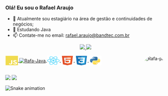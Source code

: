 ### Olá! Eu sou o Rafael Araujo 


- 🔭 Atualmente sou estagiário na área de gestão e continuidades de negócios;
- 🌱 Estudando Java
- 📫 Contate-me no email: rafael.araujo@bandtec.com.br

<div align="center">
  <a href="https://github.com/Rafael-Araujo03">
  <img height="180em" src="https://github-readme-stats.vercel.app/api?username=Rafael-Araujo03&show_icons=true&theme=dark&include_all_commits=true&count_private=true"/>
  <img height="180em" src="https://github-readme-stats.vercel.app/api/top-langs/?username=Rafael-Araujo03&layout=compact&langs_count=7&theme=dark"/>
</div>
<div style="display: inline_block"><br>
  <img align="center" alt="Rafa-Js" height="30" width="40" src="https://raw.githubusercontent.com/devicons/devicon/master/icons/javascript/javascript-plain.svg">
  <img align="center" alt="Rafa-Java" height="60" width="40"  src="https://cdn.jsdelivr.net/gh/devicons/devicon/icons/java/java-original-wordmark.svg">
  <img align="center" alt="Rafa-React" height="30" width="40" src="https://raw.githubusercontent.com/devicons/devicon/master/icons/react/react-original.svg">
  <img align="center" alt="Rafa-HTML" height="30" width="40" src="https://raw.githubusercontent.com/devicons/devicon/master/icons/html5/html5-original.svg">
  <img align="center" alt="Rafa-CSS" height="30" width="40" src="https://raw.githubusercontent.com/devicons/devicon/master/icons/css3/css3-original.svg">
  <img align="center" alt="Rafa-Python" height="30" width="40" src="https://raw.githubusercontent.com/devicons/devicon/master/icons/python/python-original.svg">
 
  <img align="right" alt="Rafa-pic" height="150" style="border-radius:50px;" src="https://64.media.tumblr.com/769f8a35de635559ef5fbe13325adca7/tumblr_mgp0ndZwhW1rie4m8o5_400.gifv">

  ##
 
<div> 
  <a href="https://www.instagram.com/rafinharodriguesdearaujo" target="_blank"><img src="https://img.shields.io/badge/-Instagram-%23E4405F?style=for-the-badge&logo=instagram&logoColor=white" target="_blank"></a>
  <a href="https://www.linkedin.com/in/rafael-rodrigues-475a3b220/" target="_blank"><img src="https://img.shields.io/badge/-LinkedIn-%230077B5?style=for-the-badge&logo=linkedin&logoColor=white" target="_blank"></a> 
 
   ![Snake animation](https://github.com/Rafael-Araujo03/Rafael-Araujo03/blob/output/github-contribution-grid-snake.svg)
 
</div>
